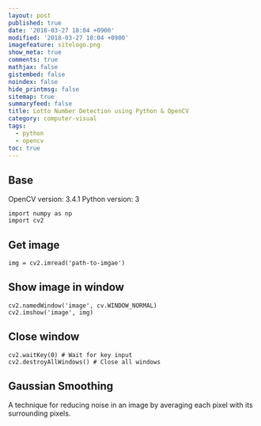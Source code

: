 ```yaml
---
layout: post
published: true
date: '2018-03-27 18:04 +0900'
modified: '2018-03-27 18:04 +0900'
imagefeature: sitelogo.png
show_meta: true
comments: true
mathjax: false
gistembed: false
noindex: false
hide_printmsg: false
sitemap: true
summaryfeed: false
title: Lotto Number Detection using Python & OpenCV
category: computer-visual
tags:
  - python
  - opencv
toc: true
---
```

## Base

OpenCV version: 3.4.1
Python version: 3


```
import numpy as np
import cv2
```

## Get image

```
img = cv2.imread('path-to-imgae')
```
 
## Show image in window
```
cv2.namedWindow('image', cv.WINDOW_NORMAL)
cv2.imshow('image', img)
```

## Close window
```
cv2.waitKey(0) # Wait for key input
cv2.destroyAllWindows() # Close all windows
```


## Gaussian Smoothing
A technique for reducing noise in an image by averaging each pixel with its surrounding pixels.
